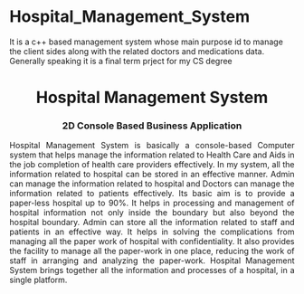 # Hospital_Management_System
It is a c++ based management system whose main purpose id to manage the client sides along with the related doctors and medications data. Generally speaking it is a final term prject for my CS degree
<!---------------------------------------------------------!>
<h1 align="center">
  Hospital Management System
</h1>

<h3 align="center">
  2D Console Based Business Application
</h3>

<p align="justify">
Hospital Management System is basically a console-based Computer system that helps manage the information related to Health Care and Aids in the job completion of health care providers effectively. In my system, all the information related to hospital can be stored in an effective manner. Admin can manage the information related to hospital and Doctors can manage the information related to patients effectively.
Its basic aim is to provide a paper-less hospital up to 90%.
It helps in processing and management of hospital information not only inside the boundary but also beyond the hospital boundary. Admin can store all the information related to staff and patients in an effective way.
It helps in solving the complications from managing all the paper work of hospital with confidentiality. It also provides the facility to manage all the paper-work in one place, reducing the work of staff in arranging and analyzing the paper-work.
Hospital Management System brings together all the information and processes of a hospital, in a single platform.

</p>
<br>
<!-- ................................................................................................................................. -->
